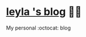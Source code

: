 [leyla 's blog](http://leylakapi.github.io/) :car::dash:
===================

My personal :octocat: blog
